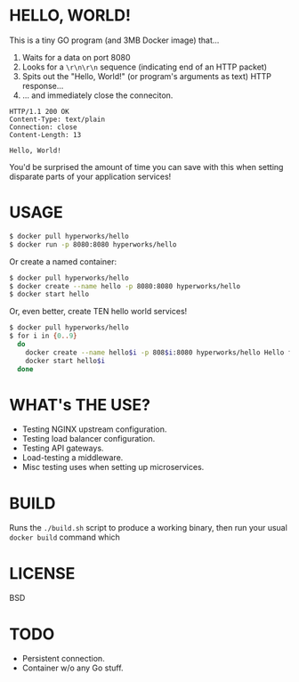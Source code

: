 # HELLO, WORLD!

This is a tiny GO program (and 3MB Docker image) that...

1. Waits for a data on port 8080
2. Looks for a `\r\n\r\n` sequence (indicating end of an HTTP packet) 
3. Spits out the "Hello, World!" (or program's arguments as text) HTTP response...
4. ... and immediately close the conneciton.

```http
HTTP/1.1 200 OK
Content-Type: text/plain
Connection: close
Content-Length: 13

Hello, World!
```

You'd be surprised the amount of time you can save with this when setting disparate parts
of your application services!

# USAGE

```sh
$ docker pull hyperworks/hello
$ docker run -p 8080:8080 hyperworks/hello
```

Or create a named container:

```sh
$ docker pull hyperworks/hello
$ docker create --name hello -p 8080:8080 hyperworks/hello
$ docker start hello
```

Or, even better, create TEN hello world services!

```sh
$ docker pull hyperworks/hello
$ for i in {0..9}
  do
    docker create --name hello$i -p 808$i:8080 hyperworks/hello Hello from node $i
    docker start hello$i
  done
```

# WHAT's THE USE?

* Testing NGINX upstream configuration.
* Testing load balancer configuration.
* Testing API gateways.
* Load-testing a middleware.
* Misc testing uses when setting up microservices.

# BUILD

Runs the `./build.sh` script to produce a working binary, then run your usual `docker
build` command which 

# LICENSE

BSD

# TODO

* Persistent connection.
* Container w/o any Go stuff.

